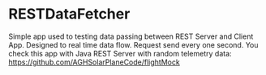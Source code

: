 # RESTDataFetcher
Simple app used to testing data passing between REST Server and Client App. Designed to real time data flow. Request send every one second.
You check this app with Java REST Server with random telemetry data: https://github.com/AGHSolarPlaneCode/flightMock
